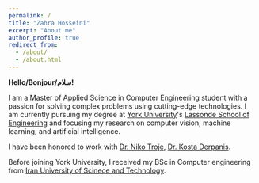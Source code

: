```yaml
---
permalink: /
title: "Zahra Hosseini"
excerpt: "About me"
author_profile: true
redirect_from: 
  - /about/
  - /about.html
---
```


**Hello/Bonjour/سلام!**

I am a Master of Applied Science in Computer Engineering student with a passion for solving complex problems using cutting-edge technologies. I am currently pursuing my degree at [York University](https://www.yorku.ca/)'s [Lassonde School of Engineering](https://lassonde.yorku.ca/) and focusing my research on computer vision, machine learning, and artificial intelligence. 


I have been honored to work with [Dr. Niko Troje](https://www.biomotionlab.ca/niko-troje/), [Dr. Kosta Derpanis](https://csprofkgd.github.io/). 

Before joining York University, I received my BSc in Computer engineering from [Iran University of Scinece and Technology](http://www.iust.ac.ir/en). 